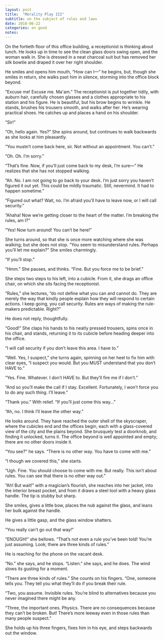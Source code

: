 ```yaml
---
layout: post
title:  "Morality Play III"
subtitle: on the subject of rules and laws
date: 2010-06-22
categories: on good
notes:
---
```

On the fortieth floor of this office building, a receptionist is thinking about lunch. He looks up in time to see the clean glass doors swing open, and the woman walk in. She is dressed in a neat charcoal suit but has removed her silk bowtie and draped it over her right shoulder.

He smiles and opens him mouth, “How can I—” he begins, but, though she smiles in return, she walks past him in silence, storming into the office block beyond.

“Excuse me! Excuse me. Ma'am.” The receptionist is put together tidily, with auburn hair, carefully chosen glasses and a clothes appropriate to his station and his figure. He is beautiful, but his brow begins to wrinkle. He stands, brushes his trousers smooth, and walks after her. He’s wearing practical shoes. He catches up and places a hand on his shoulder.

“Sir!”

“Oh, hello again. Yes?” She spins around, but continues to walk backwards as she looks at him pleasantly.

“You mustn’t come back here, sir. Not without an appointment. You can’t.”

“Oh. Oh. I’m sorry.”

“That’s fine. Now, if you’ll just come back to my desk, I’m sure—” He realizes that she has not stopped walking.

“Ah. No. I am not going to go back to your desk. I’m just sorry you haven’t figured it out yet. This could be mildly traumatic. Still, nevermind. It had to happen sometime.”

“Figured out what? Wait, no. I’m afraid you’ll have to leave now, or I will call security.”

“Ahaha! Now we’re getting closer to the heart of the matter. I’m breaking the rules, am I?”

“Yes! Now turn around! You can’t be here!”

She turns around, so that she is once more watching where she was walking; but she does not stop. “You seem to misunderstand rules. Perhaps you’ll let me explain?” She smiles charmingly.

“If you’ll stop.”

“Hmm.” She pauses, and thinks. “Fine. But you force me to be brief.”

She steps two steps to his left, into a cubicle. From it, she drags an office chair, on which she sits facing the receptionist.

“Rules,” she lectures, “do not define what you can and cannot do. They are merely the way that kindly people explain how they will respond to certain actions. I keep going, you call security. Rules are ways of making the rule-makers predictable. Right?”

He does not reply, thoughtfully.

“Good!” She claps his hands to his neatly pressed trousers, spins once in his chair, and stands, returning it to its cubicle before heading deeper into the office.

“I will call security if you don’t leave this area. I have to.”

“Well. Yes, I suspect,” she turns again, spinning on her heel to fix him with clear eyes, “I suspect you would. But you MUST understand that you don’t HAVE to.”

“Yes. Fine. Whatever. I don’t HAVE to. But they’ll fire me if I don’t.”

“And so you’ll make the call if I stay. Excellent. Fortunately, I won’t force you to do any such thing. I’ll leave.”

“Thank you.” With relief. “If you’ll just come this way…”

“Ah, no. I think I’ll leave the other way.”

He looks around. They have reached the outer shell of the skyscraper, where the cubicles end and the offices begin, each with a glass-covered view of the city and the plains beyond. She brusquely test a doorknob, and finding it unlocked, turns it. The office beyond is well appointed and empty; there are no other doors inside it.

“You see?” he says. “There is no other way. You have to come with me.”

“I though we covered this,” she starts.

“Ugh. Fine. You should choose to come with me. But really. This isn’t about rules. You can see that there is no other way out.”

“Ah! But wait!” with a magician’s flourish, she reaches into her jacket, into the interior breast pocket, and from it draws a steel tool with a heavy glass handle. The tip is stubby but sharp.

She smiles, gives a little bow, places the nub against the glass, and leans her bulk against the handle.

He gives a little gasp, and the glass window shatters.

“You really can’t go out that way!”

“ENOUGH!” she bellows. “That’s not even a rule you’ve been told! You’re just assuming. Look; there are three kinds of rules.”

He is reaching for the phone on the vacant desk.

“No.” she says, and he stops. “Listen.” she says, and he does. The wind slows its gusting for a moment.

“There are three kinds of rules.” She counts on his fingers. “One, someone tells you. They tell you what they’ll do if you break their rule.

“Two, you assume. Invisible rules. You’re blind to alternatives because you never imagined there might be any.

“Three, the important ones. Physics. There are no consequences because they can’t be broken. But! There’s more leeway even in those rules than many people suspect.”

She holds up his three fingers, fixes him in his eye, and steps backwards out the window.
